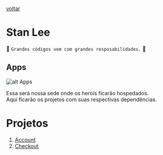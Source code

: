 [voltar](../README.md)

Stan Lee
========
:star2: `Grandes códigos vem com grandes resposabilidades.` :star2:

## Apps
![alt Apps](https://ultimatodobacon.com/wp-content/uploads/2019/03/heading.jpg "Apps")

Essa será nossa sede onde os herois ficarão hospedados. <br />
Aqui ficarão os projetos com suas respectivas dependências.

# Projetos
  1. [Account](./account/README.md)
  2. [Checkout](./checkout/README.md)